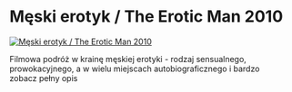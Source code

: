 Męski erotyk / The Erotic Man 2010 
=============
[![Męski erotyk / The Erotic Man 2010 ](http://vidos.pl/images/player.gif)](http://vidos.pl/meski-erotyk-the-erotic-man-2010)

 Filmowa podróż w krainę męskiej erotyki - rodzaj sensualnego, prowokacyjnego, a w wielu miejscach autobiograficznego i bardzo zobacz pełny opis
